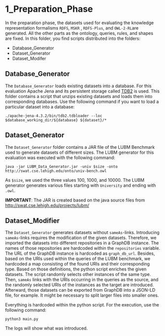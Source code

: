 # 1_Preparation_Phase

In the preparation phase, the datasets used for evaluating the knowledge representation formalisms `RDFS`, `MSKR`
, `RDFS-Plus`, and `OWL-2-RL`are generated. All the other parts as the ontology, queries, rules, and shapes are fixed. In
this folder, you find scripts distributed into the folders:

- Database_Generator
- Dataset_Generator
- Dataset_Modifer

## Database_Generator

The `Database_Generator` loads existing datasets into a database. For this evaluation Apache Jena and its persistent
storage called [TDB2](https://jena.apache.org/documentation/tdb2/) is used. This folder contains a script that unzips
existing datasets and loads them into corresponding databases. Use the following command if you want to load a
particular dataset into a database:

```
./apache-jena-4.3.2/bin/tdb2.tdbloader --loc $database_working_dir/${database} ${dataset}/*
```

## Dataset_Generator

The `Dataset_Generator` folder contains a JAR file of the LUBM Benchmark used to generate datasets of different sizes.
The LUBM generator for this evaluation was executed with the following command:

```
java -jar LUBM_Data_Generator.jar -univ $size -onto http://swat.cse.lehigh.edu/onto/univ-bench.owl
```

As `$size`, we used the three values 100, 1000, and 10000. The LUBM generator generates various files starting
with `University`
and ending with `.owl`.

**IMPORTANT**: The JAR is created based on the java source files from http://swat.cse.lehigh.edu/projects/lubm/

## Dataset_Modifier

The `Dataset_Generator` generates datasets without `sameAs`-links. Introducing `sameAs`-links requires the
modification of the given datasets. Therefore, we imported the datasets into different repositories in a GraphDB
instance. The names of those repositories are hardcoded within the `repositories` variable. The URL of the GraphDB
instance is hardcoded as `graph_db_url`. Besides, based on the URIs used within the queries of the LUBM benchmark, we
hardcoded a map consisting of the found URIs and their corresponding type. Based on those definitions, the python script
enriches the given datasets. The script randomly selects other instances of the same type. Then, `sameAs` links with the URIs occurring in the queries as the source, and the randomly selected URIs of the
instances as the target are introduced. Afterward, those datasets can be exported from GraphDB into a JSON-LD file, for example. It might be necessary to split larger files into smaller ones.

Everything is hardcoded within the python script. For the execution, use the following command:

```
python3 main.py
```

The logs will show what was introduced.